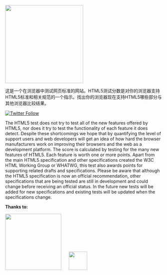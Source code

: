 <img src="https://html5te.st/assets/html5test.svg" width="250">

这是一个在浏览器中测试网页标准的网站。HTML5测试分数是对你的浏览器支持HTML5标准和相关规范的一个指示。找出你的浏览器现在支持HTML5哪些部分与其他浏览器比较结果。

[![Twitter Follow](https://img.shields.io/twitter/follow/html5test.svg?style=social)](https://twitter.com/html5test)

The HTML5 test does not try to test all of the new features offered by HTML5, nor does it try to 
test the functionality of each feature it does detect. Despite these shortcomings we hope that 
by quantifying the level of support users and web developers will get an idea of how hard the browser 
manufacturers work on improving their browsers and the web as a development platform.
The score is calculated by testing for the many new features of HTML5. Each feature is worth one or 
more points. Apart from the main HTML5 specification and other specifications created the W3C HTML 
Working Group or WHATWG, this test also awards points for supporting related drafts and specifications.
Please be aware that although the HTML5 specification is now an official recommendation, other 
specifications that are being tested are still in development and could change before receiving 
an official status. In the future new tests will be added for new specifications and existing 
tests will be updated when the specifications change.


**Thanks to:**  

<a href="https://www.browserstack.com"><img src="https://html5te.st/assets/browserstack.svg" width="180"></a> &nbsp;&nbsp;&nbsp;&nbsp;
<a href="https://www.cloudvps.nl"><img src="https://html5test.com/images/sponsors/cloudvps@2x.png" width="59"></a>
